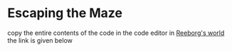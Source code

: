 <h1>Escaping the Maze</h1>

copy the entire contents of the code in the code editor in [Reeborg's world](https://reeborg.ca/reeborg.html?lang=en&mode=python&menu=worlds%2Fmenus%2Freeborg_intro_en.json&name=Maze&url=worlds%2Ftutorial_en%2Fmaze1.json)
the link is given below
